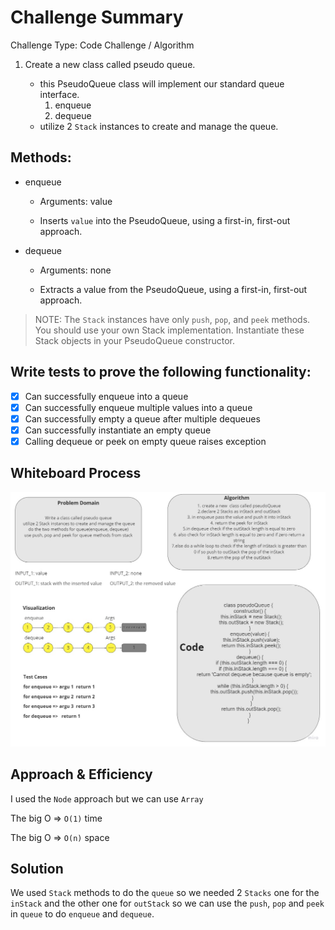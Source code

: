 # Challenge Summary

<!-- Description of the challenge -->

Challenge Type: Code Challenge / Algorithm

1. Create a new class called pseudo queue.

   - this PseudoQueue class will implement our standard queue interface.
     1. enqueue
     2. dequeue
   - utilize 2 `Stack` instances to create and manage the queue.

## Methods:

- enqueue

  - Arguments: value

  - Inserts `value` into the PseudoQueue, using a first-in, first-out approach.

- dequeue

  - Arguments: none

  - Extracts a value from the PseudoQueue, using a first-in, first-out approach.

> NOTE: The `Stack` instances have only `push`, `pop`, and `peek` methods. You should use your own Stack implementation. Instantiate these Stack objects in your PseudoQueue constructor.

## Write tests to prove the following functionality:

- [x] Can successfully enqueue into a queue
- [x] Can successfully enqueue multiple values into a queue
- [x] Can successfully empty a queue after multiple dequeues
- [x] Can successfully instantiate an empty queue
- [x] Calling dequeue or peek on empty queue raises exception

## Whiteboard Process

<!-- Embedded whiteboard image -->

![queue](./asset/whiteboard%20for%20pseudo%20queue.jpg)

## Approach & Efficiency

<!-- What approach did you take? Why? What is the Big O space/time for this approach? -->

I used the `Node` approach but we can use `Array`

The big O => `O(1)` time

The big O => `O(n)` space

## Solution

<!-- Show how to run your code, and examples of it in action -->

We used `Stack` methods to do the `queue` so we needed 2 `Stacks` one for the `inStack` and the other one for `outStack` so we can use the `push`, `pop` and `peek` in `queue` to do `enqueue` and `dequeue`.

